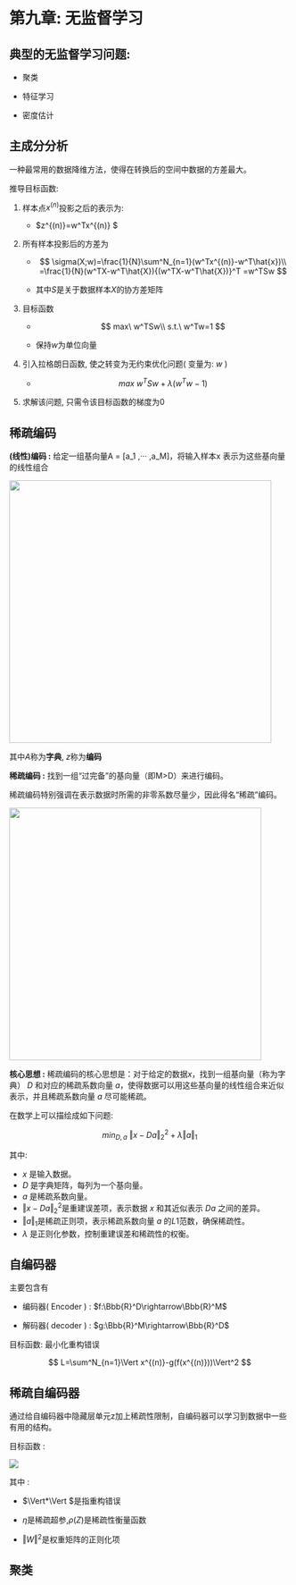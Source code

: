 # 第九章: 无监督学习

## 典型的无监督学习问题:

* 聚类

* 特征学习

* 密度估计

## 主成分分析

一种最常用的数据降维方法，使得在转换后的空间中数据的方差最大。

推导目标函数:

1. 样本点$x^{(n)}$投影之后的表示为:
   
   * $z^{(n)}=w^Tx^{(n)} $

2. 所有样本投影后的方差为
   
   * $$
     \sigma(X;w)=\frac{1}{N}\sum^N_{n=1}(w^Tx^{(n)}-w^T\hat{x})\\
=\frac{1}{N}(w^TX-w^T\hat{X}){(w^TX-w^T\hat{X})}^T
=w^TSw
     $$
   
   * 其中$S$是关于数据样本$X$的协方差矩阵

3. 目标函数
   
   * $$
     max\  w^TSw\\
s.t.\ w^Tw=1   
     $$
   
   * 保持$w$为单位向量

4. 引入拉格朗日函数, 使之转变为无约束优化问题( 变量为: $w$ )
   
   * $$
     max\  w^TSw+\lambda (w^Tw-1)
     $$

5. 求解该问题, 只需令该目标函数的梯度为0

## 稀疏编码

**(线性)编码 :** 给定一组基向量A = [a_1 ,··· ,a_M]，将输入样本x 表示为这些基向量的线性组合

<img src="file:///home/sxz/The%20Final%20Battle%20of%20the%20Semester/Machine_Learning/图片1.png" title="" alt="" width="470">

其中$A$称为**字典**, $z$称为**编码**

**稀疏编码 :** 找到一组“过完备”的基向量（即M>D）来进行编码。

稀疏编码特别强调在表示数据时所需的非零系数尽量少，因此得名“稀疏”编码。

<img src="file:///home/sxz/The%20Final%20Battle%20of%20the%20Semester/Machine_Learning/图片2.png" title="" alt="" width="452">

**核心思想 :** 稀疏编码的核心思想是：对于给定的数据$x$，找到一组基向量（称为字典） $D$ 和对应的稀疏系数向量 $a$，使得数据可以用这些基向量的线性组合来近似表示，并且稀疏系数向量 $a$ 尽可能稀疏。

在数学上可以描绘成如下问题:

$$
min_{D,a}\ \Vert x-Da\Vert^2_2+\lambda \Vert a\Vert_1
$$

其中:

- $x$ 是输入数据。
- $D$ 是字典矩阵，每列为一个基向量。
- $a$ 是稀疏系数向量。
- $\Vert x-Da\Vert_2^2$​ 是重建误差项，表示数据 $x$ 和其近似表示 $Da$ 之间的差异。
- $\Vert a\Vert_1$​ 是稀疏正则项，表示稀疏系数向量 $a$ 的$L1$范数，确保稀疏性。
- $\lambda$ 是正则化参数，控制重建误差和稀疏性的权衡。

## 自编码器

主要包含有

* 编码器( Encoder ) : $f:\Bbb{R}^D\rightarrow\Bbb{R}^M$

* 解码器( decoder ) : $g:\Bbb{R}^M\rightarrow\Bbb{R}^D$

目标函数: 最小化重构错误

$$
L=\sum^N_{n=1}\Vert x^{(n)}-g(f(x^{(n)}))\Vert^2
$$

## 稀疏自编码器

通过给自编码器中隐藏层单元z加上稀疏性限制，自编码器可以学习到数据中一些有用的结构。

目标函数 :

![](/home/sxz/The%20Final%20Battle%20of%20the%20Semester/Machine_Learning/图片3.png)

其中 :

* $\Vert*\Vert $是指重构错误

* $\eta$是稀疏超参,$\rho(Z)$是稀疏性衡量函数

* $\Vert W\Vert^2$是权重矩阵的正则化项 

## 聚类
